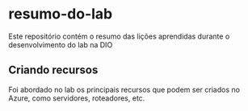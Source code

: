 # resumo-do-lab
Este repositório contém o resumo das lições aprendidas durante o desenvolvimento do lab na DIO

## Criando recursos
Foi abordado no lab os principais recursos que podem ser criados no Azure, como servidores, roteadores, etc.
